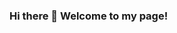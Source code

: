 ### Hi there 👋 Welcome to my page!

<!--
**spnamingit/spnamingit** is a ✨ _special_ ✨ repository because its `README.md` (this file) appears on your GitHub profile.

- 🔭 I’m currently working on data science projects on health care and labor economics.
- :house: Based in Seattle, WA :evergreen_tree:
- 😄 Pronouns: She/Her
- ⚡ Fun fact: Found myself in a lot of Dahlia and Hosta-grower groups in social media. 

